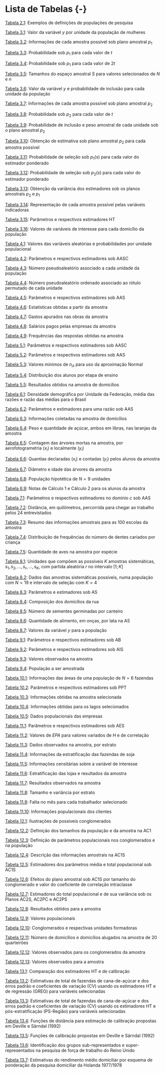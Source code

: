 # Lista de Tabelas {-}

[Tabela 2.1](file:///C:/Users/Vermelho/Documents/GitHub/amotepur/docs/conceitos.html#tab:tabconc1):   Exemplos de definições de populações de pesquisa

[Tabela 3.1](file:///C:/Users/Vermelho/Documents/GitHub/amotepur/docs/visger.html#tab:tabvis1):   Valor da variável $y$ por unidade da população de mulheres 

[Tabela 3.2](file:///C:/Users/Vermelho/Documents/GitHub/amotepur/docs/visger.html#tab:tabvis2):   Informações de cada amostra possível sob plano amostral $p_1$

[Tabela 3.3](file:///C:/Users/Vermelho/Documents/GitHub/amotepur/docs/visger.html#tab:tabvis3):   Probabilidade sob $p_1$ para cada valor de $t$

[Tabela 3.4](file:///C:/Users/Vermelho/Documents/GitHub/amotepur/docs/visger.html#tab:tabvis4):   Probabilidade sob $p_1$ para cada valor de $2t$ 

[Tabela 3.5](file:///C:/Users/Vermelho/Documents/GitHub/amotepur/docs/visger.html#tab:tabvis5):   Tamanhos do espaço amostral $S$ para valores selecionados de $N$ e $n$

[Tabela 3.6](file:///C:/Users/Vermelho/Documents/GitHub/amotepur/docs/visger.html#tab:tabvis6):   Valor da variável $y$ e probabilidade de inclusão para cada unidade da população 

[Tabela 3.7](file:///C:/Users/Vermelho/Documents/GitHub/amotepur/docs/visger.html#tab:tabvis7):   Informações de cada amostra possível sob plano amostral $p_2$

[Tabela 3.8](file:///C:/Users/Vermelho/Documents/GitHub/amotepur/docs/visger.html#tab:tabvis8):   Probabilidade sob $p_2$ para cada valor de $t$

[Tabela 3.9](file:///C:/Users/Vermelho/Documents/GitHub/amotepur/docs/visger.html#tab:tabvis9):   Probabilidade de inclusão e peso amostral de cada unidade sob o plano amostral  $p_2$

[Tabela 3.10](file:///C:/Users/Vermelho/Documents/GitHub/amotepur/docs/visger.html#tab:tabvis10):  Obtenção de estimativa sob plano amostral $p_2$ para cada amostra possível 

[Tabela 3.11](file:///C:/Users/Vermelho/Documents/GitHub/amotepur/docs/visger.html#tab:tabvis11):  Probabilidade de seleção sob $p_1(s)$ para cada valor do estimador ponderado

[Tabela 3.12](file:///C:/Users/Vermelho/Documents/GitHub/amotepur/docs/visger.html#tab:tabvis12):  Probabilidade de seleção sob $p_2(s)$ para cada valor do estimador ponderado

[Tabela 3.13](file:///C:/Users/Vermelho/Documents/GitHub/amotepur/docs/visger.html#tab:tabvis13):  Obtenção da variância dos estimadores sob os planos amostrais $p_2$ e $p_1$

[Tabela 3.14](file:///C:/Users/Vermelho/Documents/GitHub/amotepur/docs/visger.html#tab:tabvis14):  Representação de cada amostra possível pelas variáveis indicadoras

[Tabela 3.15](file:///C:/Users/Vermelho/Documents/GitHub/amotepur/docs/visger.html#tab:tabvis15):  Parâmetros e respectivos estimadores HT

[Tabela 3.16](file:///C:/Users/Vermelho/Documents/GitHub/amotepur/docs/visger.html#tab:tabvis16):  Valores de variáveis de interesse para cada domicílio da população

[Tabela 4.1](file:///C:/Users/Vermelho/Documents/GitHub/amotepur/docs/aas.html#tab:tabaas1):   Valores das variáveis aleatórias e probabilidades por unidade populacional 

[Tabela 4.2](file:///C:/Users/Vermelho/Documents/GitHub/amotepur/docs/aas.html#tab:tabaas2):   Parâmetros e respectivos estimadores sob AASC 

[Tabela 4.3](file:///C:/Users/Vermelho/Documents/GitHub/amotepur/docs/aas.html#tab:tabaas3):   Número pseudoaleatório associado a cada unidade da população 

[Tabela 4.4](file:///C:/Users/Vermelho/Documents/GitHub/amotepur/docs/aas.html#tab:tabaas4):   Número pseudoaleatório ordenado associado ao rótulo permutado de cada unidade 

[Tabela 4.5](file:///C:/Users/Vermelho/Documents/GitHub/amotepur/docs/aas.html#tab:tabaas5):   Parâmetros e respectivos estimadores sob AAS 

[Tabela 4.6](file:///C:/Users/Vermelho/Documents/GitHub/amotepur/docs/aas.html#tab:tabaas6):   Estatísticas obtidas a partir da amostra 

[Tabela 4.7](file:///C:/Users/Vermelho/Documents/GitHub/amotepur/docs/aas.html#tab:tabaas7):   Gastos apurados nas obras da amostra 

[Tabela 4.8](file:///C:/Users/Vermelho/Documents/GitHub/amotepur/docs/aas.html#tab:tabaas8):   Salários pagos pelas empresas da amostra 

[Tabela 4.9](file:///C:/Users/Vermelho/Documents/GitHub/amotepur/docs/aas.html#tab:tabaas9):   Frequências das respostas obtidas na amostra 

[Tabela 5.1](file:///C:/Users/Vermelho/Documents/GitHub/amotepur/docs/proporc.html#tab:tabprop1):   Parâmetros e respectivos estimadores sob AASC 

[Tabela 5.2](file:///C:/Users/Vermelho/Documents/GitHub/amotepur/docs/proporc.html#tab:tabprop2):   Parâmetros e respectivos estimadores sob AAS 

[Tabela 5.3](file:///C:/Users/Vermelho/Documents/GitHub/amotepur/docs/proporc.html#tab:tabprop3):   Valores mínimos de $n_A$ para uso da aproximação Normal

[Tabela 5.4](file:///C:/Users/Vermelho/Documents/GitHub/amotepur/docs/proporc.html#tab:tabprop4):   Distribuição dos alunos por etapa de ensino 

[Tabela 5.5](file:///C:/Users/Vermelho/Documents/GitHub/amotepur/docs/proporc.html#tab:tabprop5):   Resultados obtidos na amostra de domicílios 

[Tabela 6.1](file:///C:/Users/Vermelho/Documents/GitHub/amotepur/docs/razao.html#tab:tabrazao1):   Densidade demográfica por Unidade da Federação, média das razões e razão das médias para o Brasil 

[Tabela 6.2](file:///C:/Users/Vermelho/Documents/GitHub/amotepur/docs/razao.html#tab:tabrazao2):   Parâmetros e estimadores para uma razão sob AAS 

[Tabela 6.3](file:///C:/Users/Vermelho/Documents/GitHub/amotepur/docs/razao.html#tab:tabrazao3):   Informações coletadas na amostra de domicílios 

[Tabela 6.4](file:///C:/Users/Vermelho/Documents/GitHub/amotepur/docs/razao.html#tab:tabrazao4):   Peso e quantidade de açúcar, ambos em libras, nas laranjas da amostra 

[Tabela 6.5](file:///C:/Users/Vermelho/Documents/GitHub/amotepur/docs/razao.html#tab:tabrazao5):   Contagem das árvores mortas na amostra, por aerofotogrametria $(x_i)$ e localmente $(y_i)$

[Tabela 6.6](file:///C:/Users/Vermelho/Documents/GitHub/amotepur/docs/razao.html#tab:tabrazao6):   Quantias declaradas $(x_i)$ e contadas $(y_i)$ pelos alunos da amostra

[Tabela 6.7](file:///C:/Users/Vermelho/Documents/GitHub/amotepur/docs/razao.html#tab:tabrazao7):   Diâmetro e idade das árvores da amostra 

[Tabela 6.8](file:///C:/Users/Vermelho/Documents/GitHub/amotepur/docs/razao.html#tab:tabrazao8):   População hipotética de $N=9$ unidades

[Tabela 6.9](file:///C:/Users/Vermelho/Documents/GitHub/amotepur/docs/razao.html#tab:tabrazao9):   Notas de Cálculo 1 e Cálculo 2 para os alunos da amostra 

[Tabela 7.1](file:///C:/Users/Vermelho/Documents/GitHub/amotepur/docs/domin.html#tab:tabdom1):   Parâmetros e respectivos estimadores no domínio $c$ sob AAS

[Tabela 7.2](file:///C:/Users/Vermelho/Documents/GitHub/amotepur/docs/domin.html#tab:tabdom2):   Distância, em quilômetros, percorrida para chegar ao trabalho pelos 24 entrevistados 

[Tabela 7.3](file:///C:/Users/Vermelho/Documents/GitHub/amotepur/docs/domin.html#tab:tabdom3):   Resumo das informações amostrais para as 100 escolas da amostra

[Tabela 7.4](file:///C:/Users/Vermelho/Documents/GitHub/amotepur/docs/domin.html#tab:tabdom4):   Distribuição de frequências do número de dentes cariados por criança 

[Tabela 7.5](file:///C:/Users/Vermelho/Documents/GitHub/amotepur/docs/domin.html#tab:tabdom5):   Quantidade de aves na amostra por espécie 

[Tabela 8.1](file:///C:/Users/Vermelho/Documents/GitHub/amotepur/docs/AS.html#tab:tabsis1):   Unidades que compõem as possíveis $K$ amostras sistemáticas, $s_1,   s_2,   ...,s_r,   ...,   s_K$, com partida aleatória $r$ no intervalo $[1; K]$

[Tabela 8.2](file:///C:/Users/Vermelho/Documents/GitHub/amotepur/docs/AS.html#tab:tabsis2):   Dados das amostras sistemáticas possíveis, numa população com $N=19$ e intervalo de seleção com $K=4$

[Tabela 8.3](file:///C:/Users/Vermelho/Documents/GitHub/amotepur/docs/AS.html#tab:tabsis3):   Parâmetros e estimadores sob AS 

[Tabela 8.4](file:///C:/Users/Vermelho/Documents/GitHub/amotepur/docs/AS.html#tab:tabsis4):   Composição dos domicílios da rua 

[Tabela 8.5](file:///C:/Users/Vermelho/Documents/GitHub/amotepur/docs/AS.html#tab:tabsis5):   Número de sementes germinadas por canteiro 

[Tabela 8.6](file:///C:/Users/Vermelho/Documents/GitHub/amotepur/docs/AS.html#tab:tabsis6):   Quantidade de alimento, em onças, por lata na AS 

[Tabela 8.7](file:///C:/Users/Vermelho/Documents/GitHub/amotepur/docs/AS.html#tab:tabsis7):   Valores da variável $y$ para a população

[Tabela 9.1](file:///C:/Users/Vermelho/Documents/GitHub/amotepur/docs/outros-m%C3%A9todos-de-amostragem-com-equiprobabilidade.html#tab:tabbin1):   Parâmetros e respectivos estimadores sob AB 

[Tabela 9.2](file:///C:/Users/Vermelho/Documents/GitHub/amotepur/docs/outros-m%C3%A9todos-de-amostragem-com-equiprobabilidade.html#tab:tabbin2):   Parâmetros e respectivos estimadores sob AIS

[Tabela 9.3](file:///C:/Users/Vermelho/Documents/GitHub/amotepur/docs/outros-m%C3%A9todos-de-amostragem-com-equiprobabilidade.html#tab:tabbin3):   Valores observados na amostra

[Tabela 9.4](file:///C:/Users/Vermelho/Documents/GitHub/amotepur/docs/outros-m%C3%A9todos-de-amostragem-com-equiprobabilidade.html#tab:tabbin4):   População a ser amostrada 

[Tabela 10.1](file:///C:/Users/Vermelho/Documents/GitHub/amotepur/docs/ppt.html#tab:tabppt1):  Informações das áreas de uma população de $N=6$ fazendas

[Tabela 10.2](file:///C:/Users/Vermelho/Documents/GitHub/amotepur/docs/ppt.html#tab:tabppt2):  Parâmetros e respectivos estimadores sob PPT 

[Tabela 10.3](file:///C:/Users/Vermelho/Documents/GitHub/amotepur/docs/ppt.html#tab:tabppt3):  Informações obtidas na amostra selecionada 

[Tabela 10.4](file:///C:/Users/Vermelho/Documents/GitHub/amotepur/docs/ppt.html#tab:tabppt4):  Informações obtidas para os lagos selecionados 

[Tabela 10.5](file:///C:/Users/Vermelho/Documents/GitHub/amotepur/docs/ppt.html#tab:tabppt5):  Dados populacionais das empresas

[Tabela 11.1](file:///C:/Users/Vermelho/Documents/GitHub/amotepur/docs/estrat.html#tab:tabestr1):  Parâmetros e respectivos estimadores sob AES 

[Tabela 11.2](file:///C:/Users/Vermelho/Documents/GitHub/amotepur/docs/estrat.html#tab:tabestr2):  Valores de $EPA$ para valores variados de $H$ e de correlação

[Tabela 11.3](file:///C:/Users/Vermelho/Documents/GitHub/amotepur/docs/estrat.html#tab:tabestr3):  Dados observados na amostra, por estrato

[Tabela 11.4](file:///C:/Users/Vermelho/Documents/GitHub/amotepur/docs/estrat.html#tab:tabestr4):  Informações da estratificação das fazendas de soja 
  
[Tabela 11.5](file:///C:/Users/Vermelho/Documents/GitHub/amotepur/docs/estrat.html#tab:tabestr5):  Informações censitárias sobre a variável de interesse 

[Tabela 11.6](file:///C:/Users/Vermelho/Documents/GitHub/amotepur/docs/estrat.html#tab:tabestr6):  Estratificação das lojas e resultados da amostra 

[Tabela 11.7](file:///C:/Users/Vermelho/Documents/GitHub/amotepur/docs/estrat.html#tab:tabestr7):  Resultados observados na amostra 

[Tabela 11.8](file:///C:/Users/Vermelho/Documents/GitHub/amotepur/docs/estrat.html#tab:tabestr8):  Tamanho e variância por estrato 

[Tabela 11.9](file:///C:/Users/Vermelho/Documents/GitHub/amotepur/docs/estrat.html#tab:tabestr9):  Falta no mês para cada trabalhador selecionado 

[Tabela 11.10](file:///C:/Users/Vermelho/Documents/GitHub/amotepur/docs/estrat.html#tab:tabestr10): Informações populacionais dos clientes 

[Tabela 12.1](file:///C:/Users/Vermelho/Documents/GitHub/amotepur/docs/cong.html#tab:tabcong1):  Ilustrações de possíveis conglomerados

[Tabela 12.2](file:///C:/Users/Vermelho/Documents/GitHub/amotepur/docs/cong.html#tab:tabcong2):  Definição dos tamanhos da população e da amostra na AC1  

[Tabela 12.3](file:///C:/Users/Vermelho/Documents/GitHub/amotepur/docs/cong.html#tab:tabcong3):  Definição de parâmetros populacionais nos conglomerados e na população 

[Tabela 12.4](file:///C:/Users/Vermelho/Documents/GitHub/amotepur/docs/cong.html#tab:tabcong4):  Descrição das informações amostrais na AC1S 

[Tabela 12.5](file:///C:/Users/Vermelho/Documents/GitHub/amotepur/docs/cong.html#tab:tabcong5):  Estimadores dos parâmetros média e total populacional sob AC1S 

[Tabela 12.6](file:///C:/Users/Vermelho/Documents/GitHub/amotepur/docs/cong.html#tab:tabcong6):  Efeitos do plano amostral sob AC1S por tamanho do conglomerado e valor do coeficiente de correlação intraclasse 

[Tabela 12.7](file:///C:/Users/Vermelho/Documents/GitHub/amotepur/docs/cong.html#tab:tabcong7):  Estimadores do total populacional e de sua variância sob os Planos AC2S, AC2PC e AC2PS

[Tabela 12.8](file:///C:/Users/Vermelho/Documents/GitHub/amotepur/docs/cong.html#tab:tabcong8):  Resultados obtidos para a amostra 

[Tabela 12.9](file:///C:/Users/Vermelho/Documents/GitHub/amotepur/docs/cong.html#tab:tabcong9):  Valores populacionais 

[Tabela 12.10](file:///C:/Users/Vermelho/Documents/GitHub/amotepur/docs/cong.html#tab:tabcong10): Conglomerados e respectivas unidades formadoras 

[Tabela 12.11](file:///C:/Users/Vermelho/Documents/GitHub/amotepur/docs/cong.html#tab:tabcong11): Número de domicílios e domicílios alugados na amostra de 20 quarteirões 

[Tabela 12.12](file:///C:/Users/Vermelho/Documents/GitHub/amotepur/docs/cong.html#tab:tabcong12): Valores observados para os conglomerados da amostra 

[Tabela 12.13](file:///C:/Users/Vermelho/Documents/GitHub/amotepur/docs/cong.html#tab:tabcong13): Valores observados para a amostra 

[Tabela 13.1](file:///C:/Users/Vermelho/Documents/GitHub/amotepur/docs/calib.html#tab:tabcalib1): Comparação dos estimadores HT e de calibração

[Tabela 13.2](file:///C:/Users/Vermelho/Documents/GitHub/amotepur/docs/calib.html#tab:tabcalib2): Estimativas de total de fazendas de cana-de-açúcar e dos erros padrão e coeficientes de variação (CV) usando os estimadores HT e de regressão (GREG) para              variáveis selecionadas

[Tabela 13.3](file:///C:/Users/Vermelho/Documents/GitHub/amotepur/docs/calib.html#tab:tabcalib3): Estimativas de total de fazendas de cana-de-açúcar e dos erros padrão e coeficientes de variação (CV) usando os estimadores HT e pós-estratificação                    (PS-Região) para variáveis selecionadas

[Tabela 13.4](file:///C:/Users/Vermelho/Documents/GitHub/amotepur/docs/calib.html#tab:tabcalib4): Funções de distância para estimação de calibração propostas em Deville e Särndal (1992)

[Tabela 13.5](file:///C:/Users/Vermelho/Documents/GitHub/amotepur/docs/calib.html#tab:tabcalib5): Funções de calibração propostas em Deville e Särndal (1992)

[Tabela 13.6](file:///C:/Users/Vermelho/Documents/GitHub/amotepur/docs/calib.html#tab:tabcalib6): Identificação dos grupos sub-representados e super-representados na pesquisa de força de trabalho do Reino Unido

[Tabela 13.7](file:///C:/Users/Vermelho/Documents/GitHub/amotepur/docs/calib.html#tab:tabcalib7): Estimativas do rendimento médio domiciliar por esquema de ponderação da pesquisa domiciliar da Holanda 1977/1978

